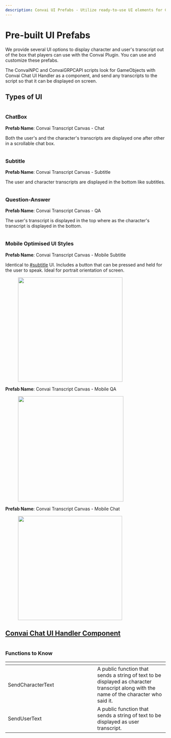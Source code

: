 ```yaml
---
description: Convai UI Prefabs - Utilize ready-to-use UI elements for Convai integration.
---
```


# Pre-built UI Prefabs

We provide several UI options to display character and user's transcript out of the box that players can use with the Convai Plugin. You can use and customize these prefabs.&#x20;

The ConvaiNPC and ConvaiGRPCAPI scripts look for GameObjects with Convai Chat UI Handler as a component, and send any transcripts to the script so that it can be displayed on screen.

## Types of UI

<figure><img src="../../../.gitbook/assets/image (278) (1).png" alt=""><figcaption></figcaption></figure>

### ChatBox

**Prefab Name**: Convai Transcript Canvas - Chat

Both the user's and the character's transcripts are displayed one after other in a scrollable chat box.

<figure><img src="../../../.gitbook/assets/image (282) (1).png" alt=""><figcaption></figcaption></figure>

### Subtitle

**Prefab Name**: Convai Transcript Canvas - Subtitle

The user and character transcripts are displayed in the bottom like subtitles.

<figure><img src="../../../.gitbook/assets/image (284).png" alt=""><figcaption></figcaption></figure>

### Question-Answer

**Prefab Name**: Convai Transcript Canvas - QA

The user's transcript is displayed in the top where as the character's transcript is displayed in the bottom.

<figure><img src="../../../.gitbook/assets/image (287).png" alt=""><figcaption></figcaption></figure>

### Mobile Optimised UI Styles

**Prefab Name**: Convai Transcript Canvas - Mobile Subtitle

Identical to [#subtitle](convai-ui-prefabs.md#subtitle "mention") UI. Includes a button that can be pressed and held for the user to speak. Ideal for portrait orientation of screen.

<figure><img src="../../../.gitbook/assets/image (281) (1).png" alt="" width="328"><figcaption></figcaption></figure>

**Prefab Name**: Convai Transcript Canvas - Mobile QA

<figure><img src="../../../.gitbook/assets/image (280) (1).png" alt="" width="331"><figcaption></figcaption></figure>

**Prefab Name**: Convai Transcript Canvas - Mobile Chat

<figure><img src="../../../.gitbook/assets/image (279) (1).png" alt="" width="327"><figcaption></figcaption></figure>

## [Convai Chat UI Handler Component](transcript-ui-system.md)

<figure><img src="../../../.gitbook/assets/image 2.png" alt=""><figcaption></figcaption></figure>

### Functions to Know

<table><thead><tr><th width="265"></th><th></th></tr></thead><tbody><tr><td>SendCharacterText</td><td>A public function that sends a string of text to be displayed  as character transcript along with the name of the character who said it. </td></tr><tr><td>SendUserText</td><td>A public function that sends a string of text to be displayed  as user transcript.</td></tr></tbody></table>


